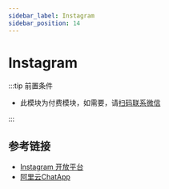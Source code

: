 ```yaml
---
sidebar_label: Instagram
sidebar_position: 14
---
```


# Instagram

:::tip 前置条件

- 此模块为付费模块，如需要，请[扫码联系微信](/img/wechat.png)

:::

## 参考链接

- [Instagram 开放平台](https://developers.facebook.com/docs/instagram-platform)
- [阿里云ChatApp](https://chatapp.console.aliyun.com/Overview)
